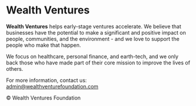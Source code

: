 # Wealth Ventures

**Wealth Ventures** helps early-stage ventures accelerate. We believe that businesses have the potential to make a significant and positive impact on people, communities, and the environment - and we love to support the people who make that happen.We focus on healthcare, personal finance, and earth-tech, and we only back those who have made part of their core mission to improve the lives of others. For more information, contact us:<br>[&#097;&#100;&#109;&#105;&#110;&#064;&#119;&#101;&#097;&#108;&#116;&#104;&#118;&#101;&#110;&#116;&#117;&#114;&#101;&#102;&#111;&#117;&#110;&#100;&#097;&#116;&#105;&#111;&#110;&#046;&#099;&#111;&#109;](mailto:&#097;&#100;&#109;&#105;&#110;&#064;&#119;&#101;&#097;&#108;&#116;&#104;&#118;&#101;&#110;&#116;&#117;&#114;&#101;&#102;&#111;&#117;&#110;&#100;&#097;&#116;&#105;&#111;&#110;&#046;&#099;&#111;&#109;)

&copy; Wealth Ventures Foundation
